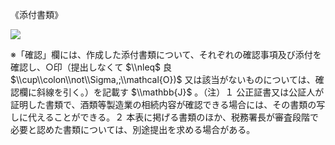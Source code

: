 《添付書類》

![](https://www.nta.go.jp/tmp/612083d6-0fd7-4c3c-b1b1-50fe7991021a/images/49f2645c1d2cb0a6e10be94ec6c8329e5e4100ebe28e69cc00885f9299c0629d.jpg)

※「確認」欄には、作成した添付書類について、それぞれの確認事項及び添付を確認し、○印（提出しなくて $\\nleq$ 良 $\\cup\\colon\\not\\Sigma,;\\mathcal{O})$ 又は該当がないものについては、確認欄に斜線を引く。）を記載す $\\mathbb{J}$ 。（注）１ 公正証書又は公証人が証明した書類で、酒類等製造業の相続内容が確認できる場合には、その書類の写しに代えることができる。２ 本表に掲げる書類のほか、税務署長が審査段階で必要と認めた書類については、別途提出を求める場合がある。